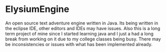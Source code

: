 # ElysiumEngine
An open source text adventure engine written in Java.
Its being written in the eclipse IDE, other editors and IDEs may have issues.
Also this is a long term project of mine since I started learning java and I just a had a long break from working on it due to my college classes being busy. There may be inconsistencies or issues with what has been implemented already.
